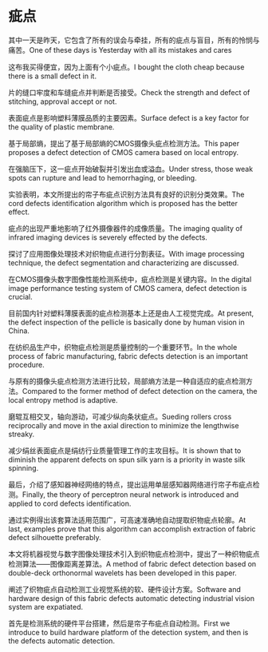 # 疵点

<p><span class="chinese">其中一天是昨天，它包含了所有的误会与牵挂，所有的疵点与盲目，所有的怜悯与痛苦。</span><span class="english">One of these days is Yesterday with all its mistakes and cares</span></p>

<p><span class="chinese">这布我买得便宜，因为上面有个小疵点。</span><span class="english">I bought the cloth cheap because there is a small defect in it.</span></p>

<p><span class="chinese">片的缝口牢度和车缝疵点并判断是否接受。</span><span class="english">Check the strength and defect of stitching, approval accept or not.</span></p>

<p><span class="chinese">表面疵点是影响塑料薄膜品质的主要因素。</span><span class="english">Surface defect is a key factor for the quality of plastic membrane.</span></p>

<p><span class="chinese">基于局部熵，提出了基于局部熵的CMOS摄像头疵点检测方法。</span><span class="english">This paper proposes a defect detection of CMOS camera based on local entropy.</span></p>

<p><span class="chinese">在强脑压下，这一疵点开始破裂并引发出血或溢血。</span><span class="english">Under stress, those weak spots can rupture and lead to hemorrhaging, or bleeding.</span></p>

<p><span class="chinese">实验表明，本文所提出的帘子布疵点识别方法具有良好的识别分类效果。</span><span class="english">The cord defects identification algorithm which is proposed has the better effect.</span></p>

<p><span class="chinese">疵点的出现严重地影响了红外摄像器件的成像质量。</span><span class="english">The imaging quality of infrared imaging devices is severely effected by the defects.</span></p>

<p><span class="chinese">探讨了应用图像处理技术对织物疵点进行分割表征。</span><span class="english">With image processing technique, the defect segmentation and characterizing are discussed.</span></p>

<p><span class="chinese">在CMOS摄像头数字图像性能检测系统中，疵点检测是关键内容。</span><span class="english">In the digital image performance testing system of CMOS camera, defect detection is crucial.</span></p>

<p><span class="chinese">目前国内针对塑料薄膜表面的疵点检测基本上还是由人工视觉完成。</span><span class="english">At present, the defect inspection of the pellicle is basically done by human vision in China.</span></p>

<p><span class="chinese">在纺织品生产中，织物疵点检测是质量控制的一个重要环节。</span><span class="english">In the whole process of fabric manufacturing, fabric defects detection is an important procedure.</span></p>

<p><span class="chinese">与原有的摄像头疵点检测方法进行比较，局部熵方法是一种自适应的疵点检测方法。</span><span class="english">Compared to the former method of defect detection on the camera, the local entropy method is adaptive.</span></p>

<p><span class="chinese">磨辊互相交叉，轴向游动，可减少纵向条状疵点。</span><span class="english">Sueding rollers cross reciprocally and move in the axial direction to minimize the lengthwise streaky.</span></p>

<p><span class="chinese">减少绢丝表面疵点是绢纺行业质量管理工作的主攻目标。</span><span class="english">It is shown that to diminish the apparent defects on spun silk yarn is a priority in waste silk spinning.</span></p>

<p><span class="chinese">最后，介绍了感知器神经网络的特点，提出运用单层感知器网络进行帘子布疵点检测。</span><span class="english">Finally, the theory of perceptron neural network is introduced and applied to cord defects identification.</span></p>

<p><span class="chinese">通过实例得出该套算法适用范围广，可高速准确地自动提取织物疵点轮廓。</span><span class="english">At last, examples prove that this algorithm can accomplish extraction of fabric defect silhouette preferably.</span></p>

<p><span class="chinese">本文将机器视觉与数字图像处理技术引入到织物疵点检测中，提出了一种织物疵点检测算法——图像距离差算法。</span><span class="english">A method of fabric defect detection based on double-deck orthonormal wavelets has been developed in this paper.</span></p>

<p><span class="chinese">阐述了织物疵点自动检测工业视觉系统的软、硬件设计方案。</span><span class="english">Software and hardware design of this fabric defects automatic detecting industrial vision system are expatiated.</span></p>

<p><span class="chinese">首先是检测系统的硬件平台搭建，然后是帘子布疵点自动检测。</span><span class="english">First we introduce to build hardware platform of the detection system, and then is the defects automatic detection.</span></p>

